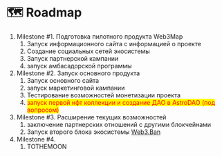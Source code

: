 # 🗺 Roadmap

1. Milestone #1. Подготовка пилотного продукта Web3Map
   1. Запуск информационного сайта с информацией о проекте
   2. Создание социальных сетей экосистемы
   3. Запуск партнерской кампании
   4. запуск амбасадорской программы
2. Milestone #2. Запуск основного продукта
   1. Запуск основного сайта
   2. запуск маркетинговой кампании
   3. Тестирование возможностей монетизации проекта
   4. <mark style="color:red;">запуск первой нфт коллекции и создание ДАО в AstroDAO (под вопросом)</mark>
3. Milestone #3. Расширение текущих возможностей
   1. заключение партнерских отношений с другими блокчейнами
   2. Запуск второго блока экосистемы [Web3.Ban](https://app.gitbook.com/o/gj2fOz2JmGRFlS9ijPqM/s/TiRf6MS61npTFs08P0Pq/ "mention")
4. Milestone #4.
   1. TOTHEMOON

